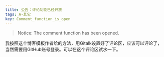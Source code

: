 ```yaml
---
title: 公告：评论功能已经开放
tags: A-其它
key: Comment_function_is_open
---
```


> Notice: The comment function has been opened.

<!--more-->

我按照这个博客模板作者给的方法，用Gitalk设置好了评论区，应该可以评论了，当然需要用GitHub账号登录。可以在这个评论区试水一下。
